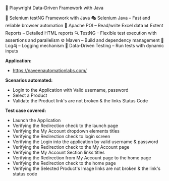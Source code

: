 🚀 Playwright Data-Driven Framework with Java

🚀 Selenium testNG Framework with Java
🎭 Selenium Java – Fast and reliable browser automation
📗 Apache POI – Read/write Excel data
📊 Extent Reports – Detailed HTML reports
🔍 TestNG – Flexible test execution with assertions and parallelism
⚙️ Maven – Build and dependency management
📜 Log4j – Logging mechanism
🧪 Data-Driven Testing – Run tests with dynamic inputs

**Application:**
- https://naveenautomationlabs.com/

**Scenarios automated:**
- Login to the Application with Valid username, password
- Select a Product
- Validate the Product link's are not broken & the links Status Code

**Test case covered:**
- Launch the Application
- Verifying the Redirection check to the launch page
- Verifying the My Account dropdown elements titles
- Verifying the Redirection check to login screen
- Verifying the Login into the application by valid username & password
- Verifying the Redirection check to the My Account page
- Verifying the My Account Section links titles
- Verifying the Redirection from My Account page to the home page
- Verifying the Redirection check to the home page
- Verifying the Selected Product's Image links are not broken & the link's status code
